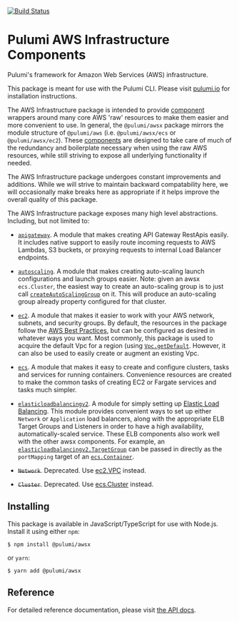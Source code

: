 [![Build Status](https://travis-ci.com/pulumi/pulumi-awsx.svg?token=eHg7Zp5zdDDJfTjY8ejq&branch=master)](https://travis-ci.com/pulumi/pulumi-awsx)

# Pulumi AWS Infrastructure Components

Pulumi's framework for Amazon Web Services (AWS) infrastructure.

This package is meant for use with the Pulumi CLI.  Please visit [pulumi.io](https://pulumi.io) for
installation instructions.

The AWS Infrastructure package is intended to provide [component](https://pulumi.io/reference/programming-model.html#components) wrappers around many core AWS 'raw' resources to make them easier and more convenient to use.  In general, the `@pulumi/awsx` package mirrors the module structure of `@pulumi/aws` (i.e. `@pulumi/awsx/ecs` or `@pulumi/awsx/ec2`).  These [components](https://pulumi.io/reference/programming-model.html#components) are designed to take care of much of the redundancy and boilerplate necessary when using the raw AWS resources, while still striving to expose all underlying functionality if needed.

The AWS Infrastructure package undergoes constant improvements and additions.  While we will strive to maintain backward compatability here, we will occasionally make breaks here as appropriate if it helps improve the overall quality of this package.

The AWS Infrastructure package exposes many high level abstractions.  Including, but not limited to:

* [`apigateway`](https://github.com/pulumi/pulumi-awsx/blob/master/nodejs/awsx/apigateway). A module that makes creating API Gateway RestApis easily.  It includes native support to easily route incoming requests to AWS Lambdas, S3 buckets, or proxying requests to internal Load Balancer endpoints.

* [`autoscaling`](https://github.com/pulumi/pulumi-awsx/blob/master/nodejs/awsx/autoscaling). A module that makes creating auto-scaling launch configurations and launch groups easier.   Note: given an awsx `ecs.Cluster`, the easiest way to create an auto-scaling group is to just call [`createAutoScalingGroup`](https://github.com/pulumi/pulumi-awsx/blob/0b432e320c6929866038507e997d55c8d8f62bc3/nodejs/awsx/ecs/cluster.ts#L78) on it.  This will produce an auto-scaling group already property configured for that cluster.

* [`ec2`](https://github.com/pulumi/pulumi-awsx/blob/master/nodejs/awsx/ec2).  A module that makes it easier to work with your AWS network, subnets, and security groups.  By default, the resources in the package follow the [AWS Best Practices](
  https://aws.amazon.com/answers/networking/aws-single-vpc-design/), but can be configured as desired in whatever ways you want.  Most commonly, this package is used to acquire the default Vpc for a region (using [`Vpc.getDefault`](https://github.com/pulumi/pulumi-awsx/blob/0b432e320c6929866038507e997d55c8d8f62bc3/nodejs/awsx/ec2/vpc.ts#L118).  However, it can also be used to easily create or augment an existing Vpc.

* [`ecs`](https://github.com/pulumi/pulumi-awsx/blob/master/nodejs/awsx/ecs).  A module that makes it easy to create and configure clusters, tasks and services for running containers. Convenience resources are created to make the common tasks of creating EC2 or Fargate services and tasks much simpler.

* [`elasticloadbalancingv2`](https://github.com/pulumi/pulumi-awsx/tree/master/nodejs/awsx/elasticloadbalancingv2).  A module for simply setting up [Elastic Load Balancing](https://aws.amazon.com/elasticloadbalancing/). This module provides convenient ways to set up either `Network` or `Application` load balancers, along with the appropriate ELB Target Groups and Listeners in order to have a high availability, automatically-scaled service.  These ELB components also work well with the other awsx components.  For example, an [`elasticloadbalancingv2.TargetGroup`](https://github.com/pulumi/pulumi-awsx/blob/0b432e320c6929866038507e997d55c8d8f62bc3/nodejs/awsx/elasticloadbalancingv2/targetGroup.ts#L23) can be passed in directly as the `portMapping` target of an [`ecs.Container`](https://github.com/pulumi/pulumi-awsx/blob/0b432e320c6929866038507e997d55c8d8f62bc3/nodejs/awsx/ecs/container.ts#L185).

* ~~`Network`~~. Deprecated.  Use [ec2.VPC](https://github.com/pulumi/pulumi-awsx/blob/0b432e320c6929866038507e997d55c8d8f62bc3/nodejs/awsx/ec2/vpc.ts#L25) instead.

* ~~`Cluster`~~. Deprecated.  Use [ecs.Cluster](https://github.com/pulumi/pulumi-awsx/blob/0b432e320c6929866038507e997d55c8d8f62bc3/nodejs/awsx/ecs/cluster.ts#L26) instead.


## Installing

This package is available in JavaScript/TypeScript for use with Node.js.  Install it using either `npm`:

    $ npm install @pulumi/awsx

or `yarn`:

    $ yarn add @pulumi/awsx

## Reference

For detailed reference documentation, please visit [the API docs](
https://pulumi.io/reference/pkg/nodejs/@pulumi/awsx/index.html).

